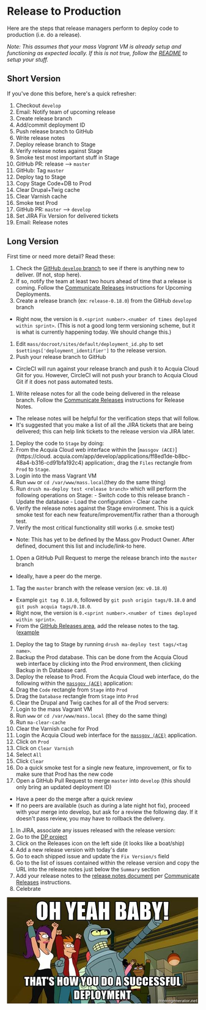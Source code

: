 # Release to Production

Here are the steps that release managers perform to deploy code to production (i.e. do a release).

_Note: This assumes that your mass Vagrant VM is already setup and functioning as expected locally. If this is not true, follow the [README](../README.md) to setup your stuff._

## Short Version

If you've done this before, here's a quick refresher:

1. Checkout `develop`
1. Email: Notify team of upcoming release
1. Create release branch
1. Add/commit deployment ID
1. Push release branch to GitHub
1. Write release notes
1. Deploy release branch to Stage
1. Verify release notes against Stage
1. Smoke test most important stuff in Stage
1. GitHub PR: release --> `master`
1. GitHub: Tag `master`
1. Deploy tag to Stage
1. Copy Stage Code+DB to Prod
1. Clear Drupal+Twig cache
1. Clear Varnish cache
1. Smoke test Prod
1. GitHub PR: `master` --> `develop`
1. Set JIRA Fix Version for delivered tickets
1. Email: Release notes

## Long Version

First time or need more detail? Read these:

1. Check the [GitHub `develop` branch](https://github.com/massgov/mass/commits/develop) to see if there is anything new to deliver. (If not, stop here).
1. If so, notify the team at least two hours ahead of time that a release is coming. Follow the [Communicate Releases](https://wiki.state.ma.us/display/massgovredesign/Communicating+Releases) instructions for Upcoming Deployments.
1. Create a release branch (ex: `release-0.18.0`) from the GitHub `develop` branch
  - Right now, the version is `0.<sprint number>.<number of times deployed within sprint>`. (This is not a good long term versioning scheme, but it is what is currently happening today. We should change this.)
1. Edit `mass/docroot/sites/default/deployment_id.php` to set `$settings['deployment_identifier']` to the release version.
1. Push your release branch to GitHub
  - CircleCI will run against your release branch and push it to Acquia Cloud Git for you. However, CircleCI will not push your branch to Acquia Cloud Git if it does not pass automated tests.
1. Write release notes for all the code being delivered in the release branch. Follow the [Communicate Releases](https://wiki.state.ma.us/display/massgovredesign/Communicating+Releases) instructions for Release Notes.
  - The release notes will be helpful for the verification steps that will follow.
  - It's suggested that you make a list of all the JIRA tickets that are being delivered; this can help link tickets to the release version via JIRA later.
1. Deploy the code to `Stage` by doing:
  1. From the Acquia Cloud web interface within the [`massgov (ACE)`](https://cloud. acquia.com/app/develop/applications/ff8ed1de-b8bc-48a4-b316-cd91bfa192c4) application:, drag the `Files` rectangle from `Prod` to `Stage`.
  1. Login into the mass Vagrant VM
  1. Run `www` or `cd /var/www/mass.local`(they do the same thing)
  1. Run `drush ma-deploy test <release branch>` which will perform the following operations on Stage:
    - Switch code to this release branch
    - Update the database
    - Load the configuration
    - Clear cache
1. Verify the release notes against the Stage environment. This is a quick smoke test for each new feature/improvement/fix rather than a thorough test.
1. Verify the most critical functionality still works (i.e. smoke test)
  - Note: This has yet to be defined by the Mass.gov Product Owner. After defined, document this list and include/link-to here.
1. Open a GitHub Pull Request to merge the release branch into the `master` branch
  - Ideally, have a peer do the merge.
1. Tag the `master` branch with the release version (ex: `v0.18.0`)
  - Example `git tag 0.18.0`, followed by `git push origin tags/0.18.0` and `git push acquia tags/0.18.0`.
  - Right now, the version is `0.<sprint number>.<number of times deployed within sprint>`.
  - From the [GitHub Releases area](https://github.com/massgov/mass/releases), add the release notes to the tag. ([example](https://github.com/massgov/mass/releases/tag/0.17.1)
1. Deploy the tag to Stage by running `drush ma-deploy test tags/<tag name>`.
1. Backup the Prod database. This can be done from the Acquia Cloud web interface by clicking into the Prod environment, then clicking Backup in th Database card.
1. Deploy the release to Prod. From the Acquia Cloud web interface, do the following within the [`massgov (ACE)`](https://cloud.acquia.com/app/develop/applications/ff8ed1de-b8bc-48a4-b316-cd91bfa192c4) application:
  1. Drag the `Code` rectangle from `Stage` into `Prod`
  1. Drag the `Database` rectangle from `Stage` into `Prod`
1. Clear the Drupal and Twig caches for all of the Prod servers:
  1. Login to the mass Vagrant VM
  1. Run `www` or `cd /var/www/mass.local` (they do the same thing)
  1. Run `ma-clear-cache`
1. Clear the Varnish cache for Prod
  1. Login the Acquia Cloud web interface for the [`massgov (ACE)`](https://cloud.acquia.com/app/develop/applications/ff8ed1de-b8bc-48a4-b316-cd91bfa192c4) application.
  1. Click on `Prod`
  1. Click on `Clear Varnish`
  1. Select `All`
  1. Click `Clear`
1. Do a quick smoke test for a single new feature, improvement, or fix to make sure that Prod has the new code
1. Open a GitHub Pull Request to merge `master` into `develop` (this should only bring an updated deployment ID)
  - Have a peer do the merge after a quick review
  - If no peers are available (such as during a late night hot fix), proceed with your merge into develop, but ask for a review the following day. If it doesn't pass review, you may have to rollback the delivery.
1. In JIRA, associate any issues released with the release version:
  1. Go to the [DP project](https://jira.state.ma.us/projects/DP/)
  1. Click on the Releases icon on the left side (it looks like a boat/ship)
  1. Add a new release version with today's date
  1. Go to each shipped issue and update the `Fix Version/s` field
  1. Go to the list of issues contained within the release version and copy the URL into the release notes just below the `Summary` section
1. Add your release notes to the [release notes document](https://docs.google.com/document/d/1IWsq4kVqQvUUcVNLvhD5fae0SIgQxKOm5NWbiqaDPIk/edit#heading=h.2oblvp1y124h) per [Communicate Releases](https://wiki.state.ma.us/display/massgovredesign/Communicating+Releases) instructions.
1. Celebrate

![successful deployment](assets/successful_deployment.jpg)
